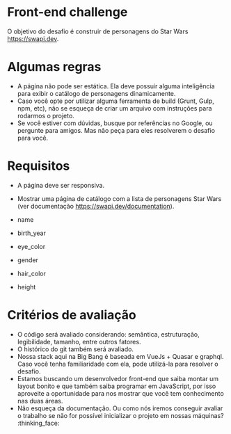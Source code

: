 # Front-end challenge

O objetivo do desafio é construir de personagens do Star Wars https://swapi.dev.

# Algumas regras
- A página não pode ser estática. Ela deve possuir alguma inteligência para exibir o catálogo de personagens dinamicamente.
- Caso você opte por utilizar alguma ferramenta de build (Grunt, Gulp, npm, etc), não se esqueça de criar um arquivo com instruções para rodarmos o projeto.
- Se você estiver com dúvidas, busque por referências no Google, ou pergunte para amigos. Mas não peça para eles resolverem o desafio para você.
# Requisitos
- A página deve ser responsiva.

- Mostrar uma página de catálogo com a lista de personagens Star Wars (ver documentação https://swapi.dev/documentation).

- name
- birth_year
- eye_color
- gender
- hair_color
- height

# Critérios de avaliação
- O código será avaliado considerando: semântica, estruturação, legibilidade, tamanho, entre outros fatores.
- O histórico do git também será avaliado.
- Nossa stack aqui na Big Bang é baseada em VueJs + Quasar e graphql. Caso você tenha familiaridade com ela, pode utilizá-la para resolver o desafio.
- Estamos buscando um desenvolvedor front-end que saiba montar um layout bonito e que também saiba programar em JavaScript, por isso aproveite a oportunidade para nos mostrar que você tem conhecimento nas duas áreas.
- Não esqueça da documentação. Ou como nós iremos conseguir avaliar o trabalho se não for possível inicializar o projeto em nossas máquinas? :thinking_face:
